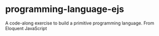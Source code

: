 # programming-language-ejs

A code-along exercise to build a primitive programming language. From Eloquent JavaScript
